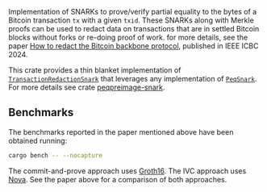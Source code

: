 Implementation of SNARKs to prove/verify partial equality to the bytes of a Bitcoin transaction `tx` with a given `txid`. These SNARKs along with Merkle proofs can be used to redact data on transactions that are in settled Bitcoin blocks without forks or re-doing proof of work. for more details, see the paper [How to redact the Bitcoin backbone protocol](https://eprint.iacr.org/2024/813.pdf), published in IEEE ICBC 2024. 

This crate provides a thin blanket implementation of [`TransactionRedactionSnark`](./src/lib.rs#L18) that leverages any implementation of [`PeqSnark`](./../peqpreimage-snark/src/lib.rs#L28). For more details see crate [peqpreimage-snark](./../peqpreimage-snark/README.md). 

## Benchmarks
The benchmarks reported in the paper mentioned above have been obtained running:

```bash
cargo bench -- --nocapture
```

The commit-and-prove approach uses [Groth16](./../peqpreimage-snark/src/cp/groth16.rs#L43). The IVC approach uses [Nova](./../peqpreimage-snark/src/ivc/nova/mod.rs#L128). See the paper above for a comparison of both approaches.
